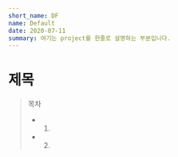 ```yaml
---
short_name: DF
name: Default
date: 2020-07-11
summary: 여기는 project를 한줄로 설명하는 부분입니다.
---
```



# 제목

> 목차
> * 1.
> * 2.


